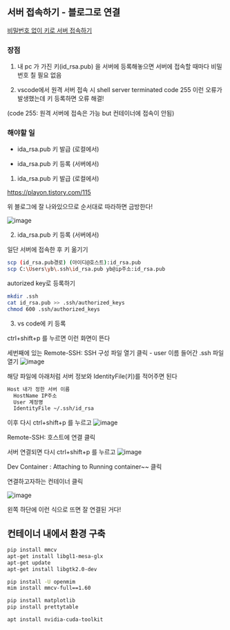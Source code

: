 ## 서버 접속하기 - 블로그로 연결

[비밀번호 없이 키로 서버 접속하기](https://blog.naver.com/ongbbb/222929058444)


### 장점

1. 내 pc 가 가진 키(id_rsa.pub) 을 서버에 등록해놓으면 서버에 접속할 때마다 비밀번호 칠 필요 없음

2. vscode에서 원격 서버 접속 시 shell server terminated code 255 이런 오류가 발생했는데 키 등록하면 오류 해결!

(code 255: 원격 서버에 접속은 가능 but 컨테이너에 접속이 안됨)



### 해야할 일

- ida_rsa.pub 키 발급 (로컬에서)

- ida_rsa.pub 키 등록 (서버에서)


1. ida_rsa.pub 키 발급 (로컬에서)

https://playon.tistory.com/115

위 블로그에 잘 나와있으므로 순서대로 따라하면 금방한다!

![image](https://user-images.githubusercontent.com/61492320/201848261-09acb40a-e46e-436b-aa01-06dd22a33293.png)





2. ida_rsa.pub 키 등록 (서버에서)

일단 서버에 접속한 후 키 옮기기

```bash
scp (id_rsa.pub경로) (아이디@호스트):id_rsa.pub
scp C:\Users\yb\.ssh\id_rsa.pub yb@ip주소:id_rsa.pub
```

autorized key로 등록하기

```bash
mkdir .ssh
cat id_rsa.pub >> .ssh/authorized_keys
chmod 600 .ssh/authorized_keys
```




3. vs code에 키 등록

ctrl+shift+p 를 누르면 이런 화면이 뜬다

세번째에 있는 Remote-SSH: SSH 구성 파일 열기 클릭 - user 이름 들어간 .ssh 파일 열기
![image](https://user-images.githubusercontent.com/61492320/201848463-d31bf399-a015-4cb4-9786-389c12484d18.png)


해당 파일에 아래처럼 서버 정보와 IdentityFile(키)를 적어주면 된다

```bash
Host 내가 정한 서버 이름 
  HostName IP주소
  User 계정명
  IdentityFile ~/.ssh/id_rsa
```

이후 다시 ctrl+shift+p 를 누르고
![image](https://user-images.githubusercontent.com/61492320/201848463-d31bf399-a015-4cb4-9786-389c12484d18.png)

Remote-SSH: 호스트에 연결 클릭




서버 연결되면 다시 ctrl+shift+p 를 누르고
![image](https://user-images.githubusercontent.com/61492320/201848463-d31bf399-a015-4cb4-9786-389c12484d18.png)


Dev Container : Attaching to Running container~~ 클릭

연결하고자하는 컨테이너 클릭


![image](https://user-images.githubusercontent.com/61492320/201848587-91bec5e7-8ad0-4493-9dfa-4899cd3d91a1.png)

왼쪽 하단에 이런 식으로 뜨면 잘 연결된 거다!



## 컨테이너 내에서 환경 구축
```bash
pip install mmcv
apt-get install libgl1-mesa-glx
apt-get update
apt-get install libgtk2.0-dev

pip install -U openmim
mim install mmcv-full==1.60

pip install matplotlib
pip install prettytable

apt install nvidia-cuda-toolkit
```
